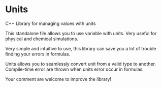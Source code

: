 # Units
C++ Library for managing values with units


This standalone file allows you to use variable with units. Very useful for physical and chemical simulations. 

Very simple and intuitive to use, this library can save you a lot of trouble finding your errors in formulas.

Units allows you to seamlessly convert unit from a valid type to another. Compile-time error are thrown when units error occur in formulas.



Your comment are welcome to improve the library!
